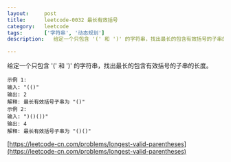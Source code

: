 ```yaml
---
layout:     post
title:      leetcode-0032 最长有效括号
category:   leetcode
tags:       ['字符串', '动态规划']
description:   给定一个只包含 '(' 和 ')' 的字符串，找出最长的包含有效括号的子串的长度。

---
```


给定一个只包含 '(' 和 ')' 的字符串，找出最长的包含有效括号的子串的长度。

	示例 1:
	输入: "(()"
	输出: 2
	解释: 最长有效括号子串为 "()"
	示例 2:
	输入: ")()())"
	输出: 4
	解释: 最长有效括号子串为 "()()"
[https://leetcode-cn.com/problems/longest-valid-parentheses](https://leetcode-cn.com/problems/longest-valid-parentheses)